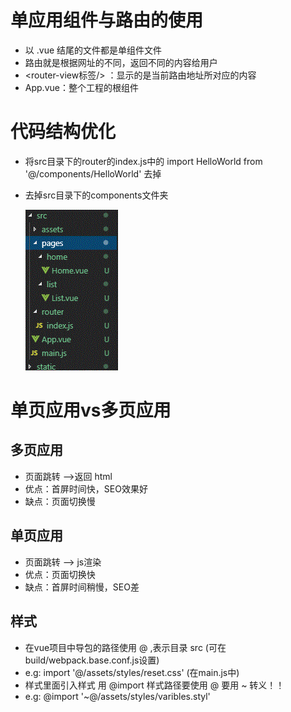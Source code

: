 # 单应用组件与路由的使用
+ 以 .vue 结尾的文件都是单组件文件
+ 路由就是根据网址的不同，返回不同的内容给用户
+ <router-view标签/> ：显示的是当前路由地址所对应的内容 
+ App.vue：整个工程的根组件

# 代码结构优化
+ 将src目录下的router的index.js中的 import HelloWorld from '@/components/HelloWorld' 去掉
+ 去掉src目录下的components文件夹

  ![RUNOOB 钩子函数使用](./picture/vue_015_1.PNG)

# 单页应用vs多页应用
## 多页应用
+ 页面跳转 -->返回 html
+ 优点：首屏时间快，SEO效果好
+ 缺点：页面切换慢
## 单页应用
+ 页面跳转 --> js渲染
+ 优点：页面切换快
+ 缺点：首屏时间稍慢，SEO差

## 样式
+ 在vue项目中导包的路径使用 @ ,表示目录 src (可在build/webpack.base.conf.js设置)
+ e.g: import '@/assets/styles/reset.css' (在main.js中)
+ 样式里面引入样式 用 @import 样式路径要使用 @ 要用 ~ 转义！！
+ e.g: @import '~@/assets/styles/varibles.styl'

